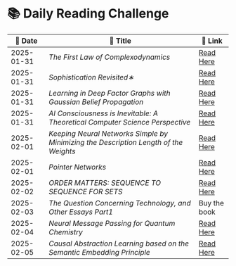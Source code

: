 # 📚 Daily Reading Challenge  

| 📅 **Date** | 📖 **Title** | 🔗 **Link** |  
|------------|-------------|------------|  
| 2025-01-31 | *The First Law of Complexodynamics* | [Read Here](https://arc.net/folder/D0472A20-9C20-4D3F-B145-D2865C0A9FEE) |  
| 2025-01-31 | *Sophistication Revisited∗* | [Read Here](https://lance.fortnow.com/papers/files/soph.pdf) |  
| 2025-01-31 | *Learning in Deep Factor Graphs with Gaussian Belief Propagation* | [Read Here](https://arxiv.org/html/2311.14649v3) |
| 2025-01-31 | *AI Consciousness is Inevitable: A Theoretical Computer Science Perspective* | [Read Here](https://arxiv.org/pdf/2403.17101) |
| 2025-02-01 | *Keeping Neural Networks Simple by Minimizing the Description Length of the Weights* | [Read Here](https://www.cs.toronto.edu/~hinton/csc2535/readings/colt93.pdf) |
| 2025-02-01 | *Pointer Networks* | [Read Here](https://arxiv.org/pdf/1506.03134) |
| 2025-02-02 | *ORDER MATTERS: SEQUENCE TO SEQUENCE FOR SETS* | [Read Here](https://arxiv.org/pdf/1511.06391) |
| 2025-02-03 | *The Question Concerning Technology, and Other Essays Part1* | Buy the book |
| 2025-02-04 | *Neural Message Passing for Quantum Chemistry* | [Read Here](https://arxiv.org/pdf/1704.01212) |
| 2025-02-05 | *Causal Abstraction Learning based on the Semantic Embedding Principle* | [Read Here](https://arxiv.org/pdf/2502.00407) |

